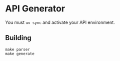 # API Generator

You must `uv sync` and activate your API environment.

## Building

    make parser
    make generate
